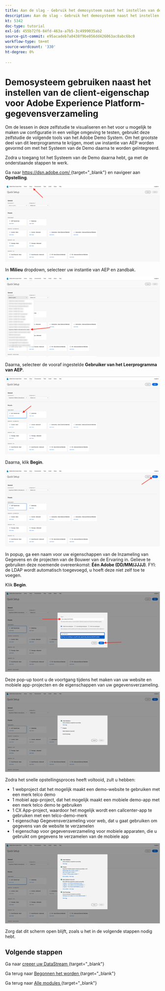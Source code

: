 ```yaml
---
title: Aan de slag - Gebruik het demosysteem naast het instellen van de opstarteigenschap
description: Aan de slag - Gebruik het demosysteem naast het instellen van de opstarteigenschap
kt: 5342
doc-type: tutorial
exl-id: 455b72f6-84fd-463a-a7b5-3c4999035ab2
source-git-commit: e95acadeb7a0438f9be056dd426063ac8abc6bc0
workflow-type: tm+mt
source-wordcount: '330'
ht-degree: 0%

---
```


# Demosysteem gebruiken naast het instellen van de client-eigenschap voor Adobe Experience Platform-gegevensverzameling

Om de lessen in deze zelfstudie te visualiseren en het voor u mogelijk te maken uw configuratie in een veilige omgeving te testen, gebruikt deze zelfstudie de volgende tools van het Adobe Demo System. Om het grootste deel van dit leerprogramma te krijgen, moet uw instantie van AEP worden gevormd om met het Systeem van de Demo daarna te worden geïntegreerd.

Zodra u toegang tot het Systeem van de Demo daarna hebt, ga met de onderstaande stappen te werk.

Ga naar [ https://dsn.adobe.com/ ](https://dsn.adobe.com/){target="_blank"} en navigeer aan **Opstelling**.

![ DSN ](./images/dsnsetup.png)

In **Milieu** dropdown, selecteer uw instantie van AEP en zandbak.

![ DSN ](./images/dsnh1.png)

Daarna, selecteer de vooraf ingestelde **Gebruiker van het Leerprogramma van AEP**.

![ DSN ](./images/dsnhome.png)

Daarna, klik **Begin**.

![ DSN ](./images/dsn2.png)

In popup, ga een naam voor uw eigenschappen van de Inzameling van Gegevens en de projecten van de Bouwer van de Ervaring in. Gelieve te gebruiken deze noemende overeenkomst: **Één Adobe (DD/MM/JJJJ)**. FYI: de LDAP wordt automatisch toegevoegd, u hoeft deze niet zelf toe te voegen.

Klik **Begin**.

![ DSN ](./images/dsn3.png)

Deze pop-up toont u de voortgang tijdens het maken van uw website en mobiele app-projecten en de eigenschappen van uw gegevensverzameling.

![ DSN ](./images/dsn4.png)

Zodra het snelle opstellingsproces heeft voltooid, zult u hebben:

- 1 webproject dat het mogelijk maakt een demo-website te gebruiken met een merk telco demo
- 1 mobiel app-project, dat het mogelijk maakt een mobiele demo-app met een merk telco demo te gebruiken
- 1 CX App-project, waardoor het mogelijk wordt een callcenter-app te gebruiken met een telco-demo-merk
- 1 eigenschap Gegevensverzameling voor web, dat u gaat gebruiken om gegevens van de website te verzamelen
- 1 eigenschap voor gegevensverzameling voor mobiele apparaten, die u gebruikt om gegevens te verzamelen van de mobiele app

![ DSN ](./images/dsn5.png)

Zorg dat dit scherm open blijft, zoals u het in de volgende stappen nodig hebt.

## Volgende stappen

Ga naar [ creeer uw DataStream ](./ex3.md){target="_blank"}

Ga terug naar [ Begonnen het worden ](./getting-started.md){target="_blank"}

Ga terug naar [ Alle modules ](./../../../overview.md){target="_blank"}